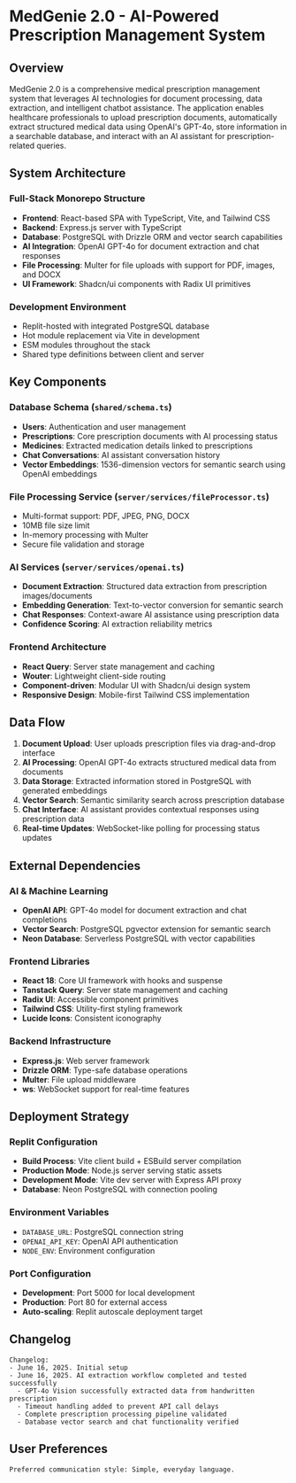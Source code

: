 # MedGenie 2.0 - AI-Powered Prescription Management System

## Overview

MedGenie 2.0 is a comprehensive medical prescription management system that leverages AI technologies for document processing, data extraction, and intelligent chatbot assistance. The application enables healthcare professionals to upload prescription documents, automatically extract structured medical data using OpenAI's GPT-4o, store information in a searchable database, and interact with an AI assistant for prescription-related queries.

## System Architecture

### Full-Stack Monorepo Structure
- **Frontend**: React-based SPA with TypeScript, Vite, and Tailwind CSS
- **Backend**: Express.js server with TypeScript
- **Database**: PostgreSQL with Drizzle ORM and vector search capabilities
- **AI Integration**: OpenAI GPT-4o for document extraction and chat responses
- **File Processing**: Multer for file uploads with support for PDF, images, and DOCX
- **UI Framework**: Shadcn/ui components with Radix UI primitives

### Development Environment
- Replit-hosted with integrated PostgreSQL database
- Hot module replacement via Vite in development
- ESM modules throughout the stack
- Shared type definitions between client and server

## Key Components

### Database Schema (`shared/schema.ts`)
- **Users**: Authentication and user management
- **Prescriptions**: Core prescription documents with AI processing status
- **Medicines**: Extracted medication details linked to prescriptions  
- **Chat Conversations**: AI assistant conversation history
- **Vector Embeddings**: 1536-dimension vectors for semantic search using OpenAI embeddings

### File Processing Service (`server/services/fileProcessor.ts`)
- Multi-format support: PDF, JPEG, PNG, DOCX
- 10MB file size limit
- In-memory processing with Multer
- Secure file validation and storage

### AI Services (`server/services/openai.ts`)
- **Document Extraction**: Structured data extraction from prescription images/documents
- **Embedding Generation**: Text-to-vector conversion for semantic search
- **Chat Responses**: Context-aware AI assistance using prescription data
- **Confidence Scoring**: AI extraction reliability metrics

### Frontend Architecture
- **React Query**: Server state management and caching
- **Wouter**: Lightweight client-side routing
- **Component-driven**: Modular UI with Shadcn/ui design system
- **Responsive Design**: Mobile-first Tailwind CSS implementation

## Data Flow

1. **Document Upload**: User uploads prescription files via drag-and-drop interface
2. **AI Processing**: OpenAI GPT-4o extracts structured medical data from documents
3. **Data Storage**: Extracted information stored in PostgreSQL with generated embeddings
4. **Vector Search**: Semantic similarity search across prescription database
5. **Chat Interface**: AI assistant provides contextual responses using prescription data
6. **Real-time Updates**: WebSocket-like polling for processing status updates

## External Dependencies

### AI & Machine Learning
- **OpenAI API**: GPT-4o model for document extraction and chat completions
- **Vector Search**: PostgreSQL pgvector extension for semantic search
- **Neon Database**: Serverless PostgreSQL with vector capabilities

### Frontend Libraries
- **React 18**: Core UI framework with hooks and suspense
- **Tanstack Query**: Server state management and caching
- **Radix UI**: Accessible component primitives
- **Tailwind CSS**: Utility-first styling framework
- **Lucide Icons**: Consistent iconography

### Backend Infrastructure
- **Express.js**: Web server framework
- **Drizzle ORM**: Type-safe database operations
- **Multer**: File upload middleware
- **ws**: WebSocket support for real-time features

## Deployment Strategy

### Replit Configuration
- **Build Process**: Vite client build + ESBuild server compilation
- **Production Mode**: Node.js server serving static assets
- **Development Mode**: Vite dev server with Express API proxy
- **Database**: Neon PostgreSQL with connection pooling

### Environment Variables
- `DATABASE_URL`: PostgreSQL connection string
- `OPENAI_API_KEY`: OpenAI API authentication
- `NODE_ENV`: Environment configuration

### Port Configuration
- **Development**: Port 5000 for local development
- **Production**: Port 80 for external access
- **Auto-scaling**: Replit autoscale deployment target

## Changelog

```
Changelog:
- June 16, 2025. Initial setup
- June 16, 2025. AI extraction workflow completed and tested successfully
  - GPT-4o Vision successfully extracted data from handwritten prescription
  - Timeout handling added to prevent API call delays
  - Complete prescription processing pipeline validated
  - Database vector search and chat functionality verified
```

## User Preferences

```
Preferred communication style: Simple, everyday language.
```